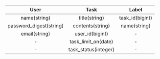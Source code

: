| User                    | Task                 | Label           | 
| :---------------------: | :------------------: | :-------------: | 
| name(string)            | title(string)        | task_id(bigint) | 
| password_digest(string) | contents(string)     | name(string)    | 
| email(string)           | user_id(bigint)      | -               | 
| -                       | task_limit_on(date)  | -               | 
| -                       | task_status(integer) | -               | 